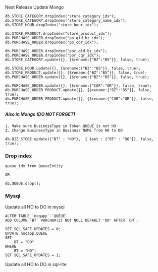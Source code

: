 Next Release Update Mongo

    db.STORE_CATEGORY.dropIndex("store_category_idx");
    db.STORE_CATEGORY.dropIndex("store_category_name_idx");
    db.STORE_HOUR.dropIndex("store_hour_idx");
    
    db.STORE_PRODUCT.dropIndex("store_product_idx");
    db.PURCHASE_ORDER.dropIndex("po_qid_bz_idx");
    db.PURCHASE_ORDER.dropIndex("po_cqr_idx");
    
    db.PURCHASE_ORDER.dropIndex("por_qid_bz_idx");
    db.PURCHASE_ORDER.dropIndex("por_cqr_idx");
    db.STORE_CATEGORY.update({}, {$rename:{"BZ":"BS"}}, false, true);
    
    db.STORE_HOUR.update({}, {$rename:{"BZ":"BS"}}, false, true);
    db.STORE_PRODUCT.update({}, {$rename:{"BZ":"BS"}}, false, true);
    db.PURCHASE_ORDER.update({}, {$rename:{"BZ":"BS"}}, false, true);
    
    db.PURCHASE_ORDER.update({}, {$rename:{"CQR":"QR"}}, false, true);
    db.PURCHASE_ORDER_PRODUCT.update({}, {$rename:{"BZ":"BS"}}, false, true);
    db.PURCHASE_ORDER_PRODUCT.update({}, {$rename:{"CQR":"QR"}}, false, true);

##### Also in Mongo (DO NOT FORGET)

    1. Make sure BusinessType in Token_QUEUE is not HO
    2. Change BusinessType in Business NAME from HO to DO
    
    db.BIZ_STORE.update({"BT" : "HO"},  { $set : {"BT" : "DO"}}, false, true);
    
### Drop index
    queue_idx from QueueEntity  
    
    OR
      
    db.QUEUE.drop();  

### Mysql 

Update all HO to DO in mysql

    ALTER TABLE `noqapp`.`QUEUE` 
    ADD COLUMN `BT` VARCHAR(2) NOT NULL DEFAULT 'DO' AFTER `DN`;

    SET SQL_SAFE_UPDATES = 0;
    UPDATE noqapp.QUEUE 
    SET
        BT = "DO"
    WHERE 
        BT = "HO";
    SET SQL_SAFE_UPDATES = 1;    

Update all HO to DO in sql-lite 

